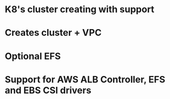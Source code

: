 

# K8's cluster creating with support
# Creates cluster + VPC
# Optional EFS 
# Support for AWS ALB Controller, EFS and EBS CSI drivers


